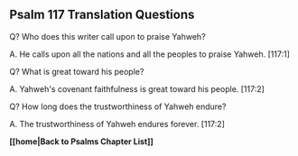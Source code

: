 ## Psalm 117 Translation Questions ##

Q? Who does this writer call upon to praise Yahweh?

A. He calls upon all the nations and all the peoples to praise Yahweh. [117:1]

Q? What is great toward his people?

A. Yahweh's covenant faithfulness is great toward his people. [117:2]

Q? How long does the trustworthiness of Yahweh endure?

A. The trustworthiness of Yahweh endures forever. [117:2]

__[[home|Back to Psalms Chapter List]]__

